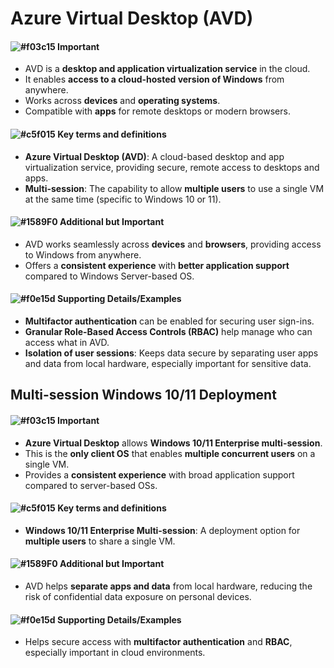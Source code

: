 # Azure Virtual Desktop (AVD)
#### ![#f03c15](https://placehold.co/15x15/f03c15/f03c15.png) **Important**
- AVD is a **desktop and application virtualization service** in the cloud.
- It enables **access to a cloud-hosted version of Windows** from anywhere.
- Works across **devices** and **operating systems**.
- Compatible with **apps** for remote desktops or modern browsers.

#### ![#c5f015](https://placehold.co/15x15/c5f015/c5f015.png) **Key terms and definitions**
- **Azure Virtual Desktop (AVD)**: A cloud-based desktop and app virtualization service, providing secure, remote access to desktops and apps.
- **Multi-session**: The capability to allow **multiple users** to use a single VM at the same time (specific to Windows 10 or 11).

#### ![#1589F0](https://placehold.co/15x15/1589F0/1589F0.png) **Additional but Important**
- AVD works seamlessly across **devices** and **browsers**, providing access to Windows from anywhere.
- Offers a **consistent experience** with **better application support** compared to Windows Server-based OS.

#### ![#f0e15d](https://placehold.co/15x15/f0e15d/f0e15d.png) **Supporting Details/Examples**
- **Multifactor authentication** can be enabled for securing user sign-ins.
- **Granular Role-Based Access Controls (RBAC)** help manage who can access what in AVD.
- **Isolation of user sessions**: Keeps data secure by separating user apps and data from local hardware, especially important for sensitive data.

## Multi-session Windows 10/11 Deployment
#### ![#f03c15](https://placehold.co/15x15/f03c15/f03c15.png) **Important**
- **Azure Virtual Desktop** allows **Windows 10/11 Enterprise multi-session**.
- This is the **only client OS** that enables **multiple concurrent users** on a single VM.
- Provides a **consistent experience** with broad application support compared to server-based OSs.

#### ![#c5f015](https://placehold.co/15x15/c5f015/c5f015.png) **Key terms and definitions**
- **Windows 10/11 Enterprise Multi-session**: A deployment option for **multiple users** to share a single VM.

#### ![#1589F0](https://placehold.co/15x15/1589F0/1589F0.png) **Additional but Important**
- AVD helps **separate apps and data** from local hardware, reducing the risk of confidential data exposure on personal devices.

#### ![#f0e15d](https://placehold.co/15x15/f0e15d/f0e15d.png) **Supporting Details/Examples**
- Helps secure access with **multifactor authentication** and **RBAC**, especially important in cloud environments.
